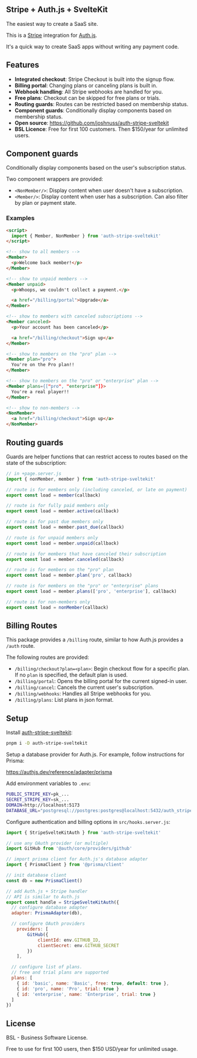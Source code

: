 Stripe + Auth.js + SvelteKit
----------------------------

The easiest way to create a SaaS site.

This is a [Stripe](https://stripe.com) integration for [Auth.js](https://authjs.dev).

It's a quick way to create SaaS apps without writing any payment code.

## Features

- **Integrated checkout**: Stripe Checkout is built into the signup flow.
- **Billing portal**: Changing plans or canceling plans is built in.
- **Webhook handling**: All Stripe webhooks are handled for you.
- **Free plans**: Checkout can be skipped for free plans or trials.
- **Routing guards**: Routes can be restricted based on membership status.
- **Component guards**: Conditionally display components based on membership status.
- **Open source**: https://github.com/joshnuss/auth-stripe-sveltekit
- **BSL Licence**: Free for first 100 customers. Then $150/year for unlimited users.

## Component guards

Conditionally display components based on the user's subscription status.

Two component wrappers are provided:

- `<NonMember/>`: Display content when user doesn't have a subscription.
- `<Member/>`: Display content when user has a subscription. Can also filter by plan or payment state.

### Examples

```html
<script>
  import { Member, NonMember } from 'auth-stripe-sveltekit'
</script>

<!-- show to all members -->
<Member>
  <p>Welcome back member!</p>
</Member>

<!-- show to unpaid members -->
<Member unpaid>
  <p>Whoops, we couldn't collect a payment.</p>

  <a href="/billing/portal">Upgrade</a>
</Member>

<!-- show to members with canceled subscriptions -->
<Member canceled>
  <p>Your account has been canceled</p>

  <a href="/billing/checkout">Sign up</a>
</Member>

<!-- show to members on the "pro" plan -->
<Member plan="pro">
  You're on the Pro plan!!
</Member>

<!-- show to members on the "pro" or "enterprise" plan -->
<Member plans={["pro", "enterprise"]}>
  You're a real player!!
</Member>

<!-- show to non-members -->
<NonMember>
  <a href="/billing/checkout">Sign up</a>
</NonMember>
```

## Routing guards

Guards are helper functions that can restrict access to routes based on the state of the subscription:

```javascript
// in +page.server.js
import { nonMember, member } from 'auth-stripe-sveltekit'

// route is for members only (including canceled, or late on payment)
export const load = member(callback)

// route is for fully paid members only
export const load = member.active(callback)

// route is for past due members only
export const load = member.past_due(callback)

// route is for unpaid members only
export const load = member.unpaid(callback)

// route is for members that have canceled their subscription
export const load = member.canceled(callback)

// route is for members on the "pro" plan
export const load = member.plan('pro', callback)

// route is for members on the "pro" or "enterprise" plans
export const load = member.plans(['pro', 'enterprise'], callback)

// route is for non-members only
export const load = nonMember(callback)
```

## Billing Routes

This package provides a `/billing` route, similar to how Auth.js provides a `/auth` route.

The following routes are provided:

- `/billing/checkout?plan=<plan>`: Begin checkout flow for a specific plan. If no `plan` is specified, the default plan is used.
- `/billing/portal`: Opens the billing portal for the current signed-in user.
- `/billing/cancel`: Cancels the current user's subscription.
- `/billing/webhooks`: Handles all Stripe webhooks for you.
- `/billing/plans`: List plans in json format.

## Setup

Install [auth-stripe-sveltekit](https://npmjs.com/package/auth-stripe-sveltekit):

```sh
pnpm i -D auth-stripe-sveltekit
```

Setup a database provider for Auth.js. For example, follow instructions for Prisma:

https://authjs.dev/reference/adapter/prisma

Add environment variables to `.env`:

```sh
PUBLIC_STRIPE_KEY=pk_...
SECRET_STRIPE_KEY=sk_...
DOMAIN=http://localhost:5173
DATABASE_URL="postgresql://postgres:postgres@localhost:5432/auth_stripe_sveltekit_dev?schema=public"
```

Configure authentication and billing options in `src/hooks.server.js`:

```javascript
import { StripeSvelteKitAuth } from 'auth-stripe-sveltekit'

// use any OAuth provider (or multiple)
import GitHub from '@auth/core/providers/github'

// import prisma client for Auth.js's database adapter
import { PrismaClient } from '@prisma/client'

// init database client
const db = new PrismaClient()

// add Auth.js + Stripe handler
// API is similar to Auth.js
export const handle = StripeSvelteKitAuth({
  // configure database adapter
  adapter: PrismaAdapter(db),

  // configure OAuth providers
	providers: [
		GitHub({
			clientId: env.GITHUB_ID,
			clientSecret: env.GITHUB_SECRET
		})
	],

  // configure list of plans.
  // free and trial plans are supported
  plans: [
    { id: 'basic', name: 'Basic', free: true, default: true },
    { id: 'pro', name: 'Pro', trial: true }
    { id: 'enterprise', name: 'Enterprise', trial: true }
  ]
})
```

## License

BSL - Business Software License.

Free to use for first 100 users, then $150 USD/year for unlimited usage.
